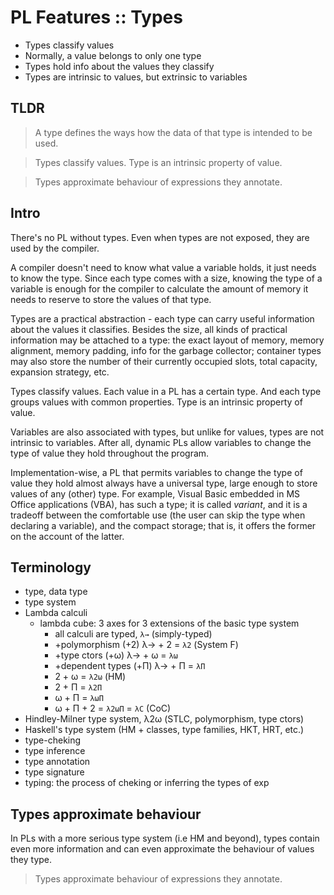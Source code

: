 # PL Features :: Types

- Types classify values
- Normally, a value belongs to only one type
- Types hold info about the values they classify
- Types are intrinsic to values, but extrinsic to variables

## TLDR

>A type defines the ways how the data of that type is intended to be used.

>Types classify values. Type is an intrinsic property of value.

>Types approximate behaviour of expressions they annotate.


## Intro

There's no PL without types. Even when types are not exposed, they are used by the compiler.

A compiler doesn't need to know what value a variable holds, it just needs to know the type. Since each type comes with a size, knowing the type of a variable is enough for the compiler to calculate the amount of memory it needs to reserve to store the values of that type.

Types are a practical abstraction - each type can carry useful information about the values it classifies. Besides the size, all kinds of practical information may be attached to a type: the exact layout of memory, memory alignment, memory padding, info for the garbage collector; container types may also store the number of their currently occupied slots, total capacity, expansion strategy, etc.

Types classify values. Each value in a PL has a certain type. And each type groups values with common properties. Type is an intrinsic property of value.

Variables are also associated with types, but unlike for values, types are not intrinsic to variables. After all, dynamic PLs allow variables to change the type of value they hold throughout the program.

Implementation-wise, a PL that permits variables to change the type of value they hold almost always have a universal type, large enough to store values of any (other) type. For example, Visual Basic embedded in MS Office applications (VBA), has such a type; it is called *variant*, and it is a tradeoff between the comfortable use (the user can skip the type when declaring a variable), and the compact storage; that is, it offers the former on the account of the latter.

## Terminology

- type, data type
- type system
- Lambda calculi
  - lambda cube: 3 axes for 3 extensions of the basic type system
    - all calculi are typed, `λ→` (simply-typed)
    - +polymorphism    (+2)   λ→ + 2 = `λ2` (System F)
    - +type ctors      (+ω)   λ→ + ω = `λω`
    - +dependent types (+Π)   λ→ + Π = `λΠ`
    - 2 + ω = `λ2ω` (HM)
    - 2 + Π = `λ2Π`
    - ω + Π = `λωΠ`
    - ω + Π + 2 = `λ2ωΠ` = `λC` (CoC)
- Hindley-Milner type system, λ2ω (STLC, polymorphism, type ctors)
- Haskell's type system (HM + classes, type families, HKT, HRT, etc.)
- type-cheking
- type inference
- type annotation
- type signature
- typing: the process of cheking or inferring the types of exp


## Types approximate behaviour

In PLs with a more serious type system (i.e HM and beyond), types contain even more information and can even approximate the behaviour of values they type.

>Types approximate behaviour of expressions they annotate.
